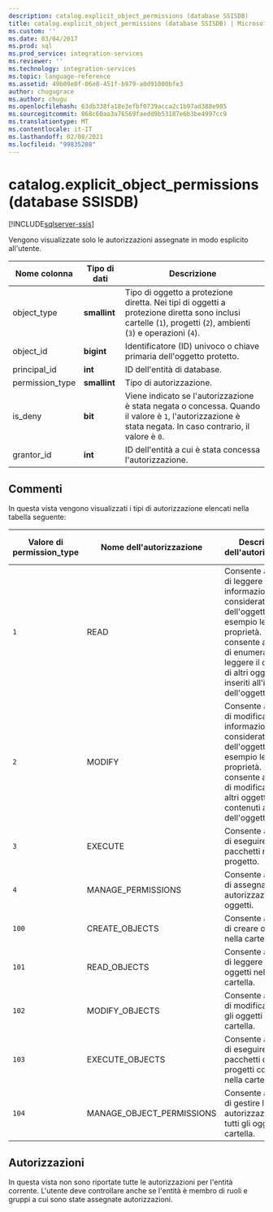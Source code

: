 ```yaml
---
description: catalog.explicit_object_permissions (database SSISDB)
title: catalog.explicit_object_permissions (database SSISDB) | Microsoft Docs
ms.custom: ''
ms.date: 03/04/2017
ms.prod: sql
ms.prod_service: integration-services
ms.reviewer: ''
ms.technology: integration-services
ms.topic: language-reference
ms.assetid: 49b09e0f-06e8-451f-b979-a0d91000bfe3
author: chugugrace
ms.author: chugu
ms.openlocfilehash: 63db338fa18e3efbf0739acca2c1b97ad388e985
ms.sourcegitcommit: 868c60aa3a76569faedd9b53187e6b3be4997cc9
ms.translationtype: MT
ms.contentlocale: it-IT
ms.lasthandoff: 02/08/2021
ms.locfileid: "99835208"
---
```

# <a name="catalogexplicit_object_permissions-ssisdb-database"></a>catalog.explicit_object_permissions (database SSISDB)

[!INCLUDE[sqlserver-ssis](../../includes/applies-to-version/sqlserver-ssis.md)]

 Vengono visualizzate solo le autorizzazioni assegnate in modo esplicito all'utente.  
  
|Nome colonna|Tipo di dati|Descrizione|  
|-----------------|---------------|-----------------|  
|object_type|**smallint**|Tipo di oggetto a protezione diretta. Nei tipi di oggetti a protezione diretta sono inclusi cartelle (`1`), progetti (`2`), ambienti (`3`) e operazioni (`4`).|  
|object_id|**bigint**|Identificatore (ID) univoco o chiave primaria dell'oggetto protetto.|  
|principal_id|**int**|ID dell'entità di database.|  
|permission_type|**smallint**|Tipo di autorizzazione.|  
|is_deny|**bit**|Viene indicato se l'autorizzazione è stata negata o concessa. Quando il valore è `1`, l'autorizzazione è stata negata. In caso contrario, il valore è `0`.|  
|grantor_id|**int**|ID dell'entità a cui è stata concessa l'autorizzazione.|  
  
## <a name="remarks"></a>Commenti  
 In questa vista vengono visualizzati i tipi di autorizzazione elencati nella tabella seguente:  
  
|Valore di permission_type|Nome dell'autorizzazione|Descrizione dell'autorizzazione|Tipi di oggetti applicabili|  
|----------------------------|---------------------|----------------------------|-----------------------------|  
|`1`|READ|Consente all'entità di leggere le informazioni considerate parte dell'oggetto, ad esempio le proprietà. Non consente all'entità di enumerare o leggere il contenuto di altri oggetti inseriti all'interno dell'oggetto.|Cartella, progetto, ambiente, operazione|  
|`2`|MODIFY|Consente all'entità di modificare le informazioni considerate parte dell'oggetto, ad esempio le proprietà. Non consente all'entità di modificare gli altri oggetti contenuti all'interno dell'oggetto.|Cartella, progetto, ambiente, operazione|  
|`3`|EXECUTE|Consente all'entità di eseguire tutti i pacchetti nel progetto.|Project|  
|`4`|MANAGE_PERMISSIONS|Consente all'entità di assegnare autorizzazioni agli oggetti.|Cartella, progetto, ambiente, operazione|  
|`100`|CREATE_OBJECTS|Consente all'entità di creare oggetti nella cartella.|Cartella|  
|`101`|READ_OBJECTS|Consente all'entità di leggere tutti gli oggetti nella cartella.|Cartella|  
|`102`|MODIFY_OBJECTS|Consente all'entità di modificare tutti gli oggetti nella cartella.|Cartella|  
|`103`|EXECUTE_OBJECTS|Consente all'entità di eseguire tutti i pacchetti di tutti i progetti contenuti nella cartella.|Cartella|  
|`104`|MANAGE_OBJECT_PERMISSIONS|Consente all'entità di gestire le autorizzazioni su tutti gli oggetti nella cartella.|Cartella|  
  
## <a name="permissions"></a>Autorizzazioni  
 In questa vista non sono riportate tutte le autorizzazioni per l'entità corrente. L'utente deve controllare anche se l'entità è membro di ruoli e gruppi a cui sono state assegnate autorizzazioni.  
  
  
